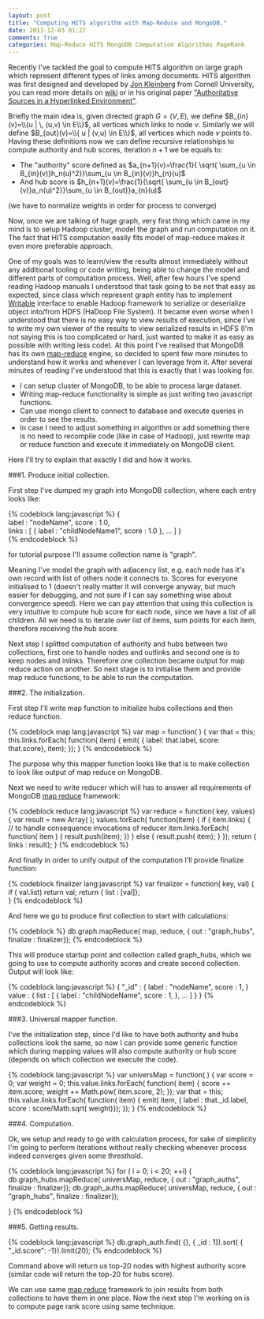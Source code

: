 ```yaml
---
layout: post
title: "Computing HITS algorithm with Map-Reduce and MongoDB."
date: 2013-12-03 01:27
comments: true
categories: Map-Reduce HITS MongoDB Computation Algorithms PageRank
---
```


Recently I've tackled the goal to compute HITS algorithm on large graph which represent different types of links among documents. HITS algorithm was first designed and developed by [Jon Kleinberg][kleinberg_home] from Cornell University, you can read more details on [wiki][hits_wiki] or in his original paper ["Authoritative Sources in a Hyperlinked Environment"][hits_paper]. 

Briefly the main idea is, given directed graph $G=(V,E)$, we define $B_{in}(v)=\\{u | \, (u,v) \in E\\}$, all vertices which links to node $v$. Similarly we will define $B_{out}(v)=\\{ u | (v,u) \in E\\}$, all vertices which node $v$ points to. Having these definitions now we can define recursive relationships to compute authority and hub scores, iteration $n+1$ we be equals to:

*  The "authority" score defined as $a_{n+1}(v)=\frac{1}{ \sqrt{ \sum_{u \in B_{in}(v)}h_n(u)^2}}\sum_{u \in B_{in}(v)}h_{n}(u)$
* And hub score is $h_{n+1}(v)=\frac{1}{\sqrt{ \sum_{u \in B_{out}(v)}a_n(u)^2}}\sum_{u \in B_{out}}a_{n}(u)$

(we have to normalize weights in order for process to converge)

Now, once we are talking of huge graph, very first thing which came in my mind is to setup Hadoop cluster, model the graph and run computation on it. The fact that HITS computation easily fits model of map-reduce makes it even more preferable approach.

One of my goals was to learn/view the results almost immediately without any additional tooling or code writing, being able to change the model and different parts of computation process. Well, after few hours I've spend reading Hadoop manuals I understood that task going to be not that easy as expected, since class which represent graph entity has to implement [Writable][writable] interface to enable Hadoop framework to serialize or deserialize object into/from HDFS (HaDoop File System). It became even worse when I understood that there is no easy way to view results of execution, since I've to write my own viewer of the results to view serialized results in HDFS (I'm not saying this is too complicated or hard, just wanted to make it as easy as possible with writing less code). At this point I've realised that MongoDB has its own [map-reduce][map_reduce] engine, so decided to spent few more minutes to understand how it works and whenever I can leverage from it. After several minutes of reading I've understood that this is exactly that I was looking for.

* I can setup cluster of MongoDB, to be able to process large dataset.
* Writing map-reduce functionality is simple as just writing two javascript functions.
* Can use mongo client to connect to database and execute queries in order to see the results.
* In case I need to adjust something in algorithm or add something there is no need to recompile code (like in case of Hadoop), just rewrite map or reduce function and execute it immediately on MongoDB client.

Here I'll try to explain that exactly I did and how it works.
<!-- more -->

###1. Produce initial collection.

First step I've dumped my graph into MongoDB collection, where each entry looks like:

{% codeblock lang:javascript %}
{ 	
label : "nodeName", 
	score : 1.0, 	
	links : [
		{ 
			label : "childNodeName1",
			score : 1.0
		},
			...
	]
}	
{% endcodeblock %}

for tutorial purpose I'll assume collection name is "graph".

Meaning I've model the graph with adjacency list, e.g. each node has it's own record with list of others node it connects to. Scores for everyone initialised to 1 (doesn't really matter it will converge anyway, but much easier for debugging, and not sure if I can say something wise about convergence speed).
Here we can pay attention that using this collection is very intuitive to compute hub score for each node, since we have a list of all children. All we need is to iterate over list of items, sum points for each item, therefore receiving the hub score.

Next step I splitted computation of authority and hubs between two collections, first one to handle nodes and outlinks and second one is to keep nodes and inlinks. Therefore one collection became output for map reduce action on another. So next stage is to initialise them and provide map reduce functions, to be able to run the computation.

###2. The initialization.

First step I'll write map function to initialize hubs collections and then reduce function.

{% codeblock map lang:javascript %}
var map = function( ) {
	var that = this;
	this.links.forEach( function( item) {
		emit( { label: that.label, score: that.score}, item);
	});
}
{% endcodeblock %}

The purpose why this mapper function looks like that is to make collection to look like output of map reduce on MongoDB.

Next we need to write reducer which will has to answer all requirements of MongoDB [map reduce][map_reduce] framework:

{% codeblock reduce lang:javascript %}
var reduce = function( key, values) {
	var result = new Array( );
	values.forEach( function(item) {
		if ( item.links)  { // to handle consequence invocations of reducer
			item.links.forEach( function( item ) {
				result.push(item);
			})
		} else {
			result.push( item);
		}
	});
	return { links : result};
}
{% endcodeblock %}

And finally in order to unify output of the computation I'll provide finalize function:

{% codeblock finalizer lang:javascript %}
var finalizer = function( key, val) {
	if ( val.list)
		return val;
	return { list : [val]};		
}
{% endcodeblock %}

And here we go to produce first collection to start with calculations:

{% codeblock %}
db.graph.mapReduce( map, reduce, { out : "graph_hubs", finalize : finalizer});
{% endcodeblock %}

This will produce startup point and collection called graph_hubs, which we going to use to compute authority scores and create second collection. Output will look like:

{% codeblock lang:javascript %}
{
	"_id" : {
		label : "nodeName",
		score : 1,
	}
	value : {
		list : [
			{ 
				label : "childNodeName",
				score : 1,
			},
			...
		]
	}
}
{% endcodeblock %}

###3. Universal mapper function.

I've the initialization step, since I'd like to have both authority and hubs collections look the same, so now I can provide some generic function which during mapping values will also compute authority or hub score (depends on which collection we execute the code).

{% codeblock lang:javascript %}
var universMap = function( ) {
	var score = 0;
	var weight = 0;
	this.value.links.forEach( function( item) {
		score += item.score;
		weight += Math.pow( item.score, 2);
	});
	var that = this;
	this.value.links.forEach( function( item) {
		emit( item, { label : that._id.label, score : score/Math.sqrt( weight)});
	});
}
{% endcodeblock %}

###4. Computation.

Ok, we setup and ready to go with calculation process, for sake of simplicity I'm going to perform iterations without really checking whenever process indeed converges given some thresthold.

{% codeblock lang:javascript %}
for ( i = 0; i < 20; ++i) {
	db.graph_hubs.mapReduce( universMap, reduce, { out : "graph_auths", finalize : finalizer});
	db.graph_auths.mapReduce( universMap, reduce, { out : "graph_hubs", finalize : finalizer});

}
{% endcodeblock %}

###5. Getting results.

{% codeblock lang:javascript %}
	db.graph_auth.find( {}, { _id : 1}).sort( { "\_id.score": -1}).limit(20);
{% endcodeblock %}

Command above will return us top-20 nodes with highest authority score (similar code will return the top-20 for hubs score).

We can use same [map reduce][map_reduce] framework to join results from both collections to have them in one place. Now the next step I'm working on is to compute page rank score using same technique.

[kleinberg_home]:http://www.cs.cornell.edu/home/kleinber/
[hits_wiki]:http://en.wikipedia.org/wiki/HITS_algorithm
[hits_paper]:http://www.cs.cornell.edu/home/kleinber/auth.pdf
[writable]:http://hadoop.apache.org/docs/current/api/org/apache/hadoop/io/Writable.html
[map_reduce]:http://docs.mongodb.org/manual/core/map-reduce/